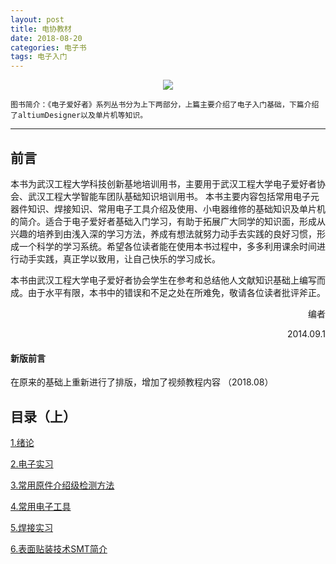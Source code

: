 ```yaml
---
layout: post
title: 电协教材
date: 2018-08-20
categories: 电子书
tags: 电子入门
---
```

<p align = "center"><img src = "https://i.loli.net/2018/08/13/5b70e9dfd5ddb.png"></align>

    图书简介：《电子爱好者》系列丛书分为上下两部分，上篇主要介绍了电子入门基础，下篇介绍了altiumDesigner以及单片机等知识。
---

## 前言
本书为武汉工程大学科技创新基地培训用书，主要用于武汉工程大学电子爱好者协会、武汉工程大学智能车团队基础知识培训用书。
本书主要内容包括常用电子元器件知识、焊接知识、常用电子工具介绍及使用、小电器维修的基础知识及单片机的简介。适合于电子爱好者基础入门学习，有助于拓展广大同学的知识面，形成从兴趣的培养到由浅入深的学习方法，养成有想法就努力动手去实践的良好习惯，形成一个科学的学习系统。希望各位读者能在使用本书过程中，多多利用课余时间进行动手实践，真正学以致用，让自己快乐的学习成长。


本书由武汉工程大学电子爱好者协会学生在参考和总结他人文献知识基础上编写而成。由于水平有限，本书中的错误和不足之处在所难免，敬请各位读者批评斧正。

<p align = "right" > 编者 </align>

<p align = "right" > 2014.09.1 </align>

#### 新版前言
  在原来的基础上重新进行了排版，增加了视频教程内容  （2018.08）
  

## 目录（上）

[1.绪论](https://github.com/witeaa/Witeaa-Textbook/wiki/%E7%AC%AC-1-%E7%AB%A0-%E7%BB%AA%E8%AE%BA)

[2.电子实习](https://github.com/witeaa/Witeaa-Textbook/wiki/%E7%AC%AC-2-%E7%AB%A0-%E7%94%B5%E5%AD%90%E5%AE%9E%E4%B9%A0)

[3.常用原件介绍级检测方法](https://github.com/witeaa/Witeaa-Textbook/wiki/%E7%AC%AC-3-%E7%AB%A0-%E5%B8%B8%E7%94%A8%E5%85%83%E4%BB%B6%E4%BB%8B%E7%BB%8D%E5%8F%8A%E6%A3%80%E6%B5%8B%E6%96%B9%E6%B3%95)

[4.常用电子工具](https://github.com/witeaa/Witeaa-Textbook/wiki/%E7%AC%AC-4-%E7%AB%A0-%E5%B8%B8%E7%94%A8%E7%94%B5%E5%AD%90%E5%B7%A5%E5%85%B7)

[5.焊接实习](https://github.com/witeaa/Witeaa-Textbook/wiki/%E7%AC%AC-5-%E7%AB%A0-%E7%84%8A%E6%8E%A5%E5%AE%9E%E4%B9%A0)

[6.表面贴装技术SMT简介](https://github.com/witeaa/Witeaa-Textbook/wiki/%E7%AC%AC-6-%E7%AB%A0-%E8%A1%A8%E9%9D%A2%E8%B4%B4%E8%A3%85%E6%8A%80%E6%9C%AFSMT%E7%AE%80%E4%BB%8B)
